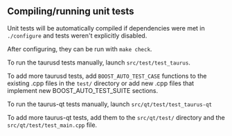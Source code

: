 Compiling/running unit tests
------------------------------------

Unit tests will be automatically compiled if dependencies were met in `./configure`
and tests weren't explicitly disabled.

After configuring, they can be run with `make check`.

To run the taurusd tests manually, launch `src/test/test_taurus`.

To add more taurusd tests, add `BOOST_AUTO_TEST_CASE` functions to the existing
.cpp files in the `test/` directory or add new .cpp files that
implement new BOOST_AUTO_TEST_SUITE sections.

To run the taurus-qt tests manually, launch `src/qt/test/test_taurus-qt`

To add more taurus-qt tests, add them to the `src/qt/test/` directory and
the `src/qt/test/test_main.cpp` file.
